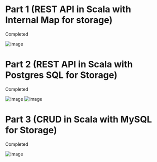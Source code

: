 # Part 1 (REST API in Scala with Internal Map for storage)

Completed

![image](https://github.com/user-attachments/assets/92ffd609-7dc1-4a89-8935-d840713be4a7)


# Part 2 (REST API in Scala with Postgres SQL for Storage)

Completed

![image](https://github.com/user-attachments/assets/abdf3acf-02d1-4c1a-ac05-2d0afd5ea429)
![image](https://github.com/user-attachments/assets/69291352-e975-4314-8adc-3a6ecba2b1ec)


# Part 3 (CRUD in Scala with MySQL for Storage)

Completed

![image](https://github.com/user-attachments/assets/d2ae3d1c-61f3-4955-9b76-a24a93743f64)
